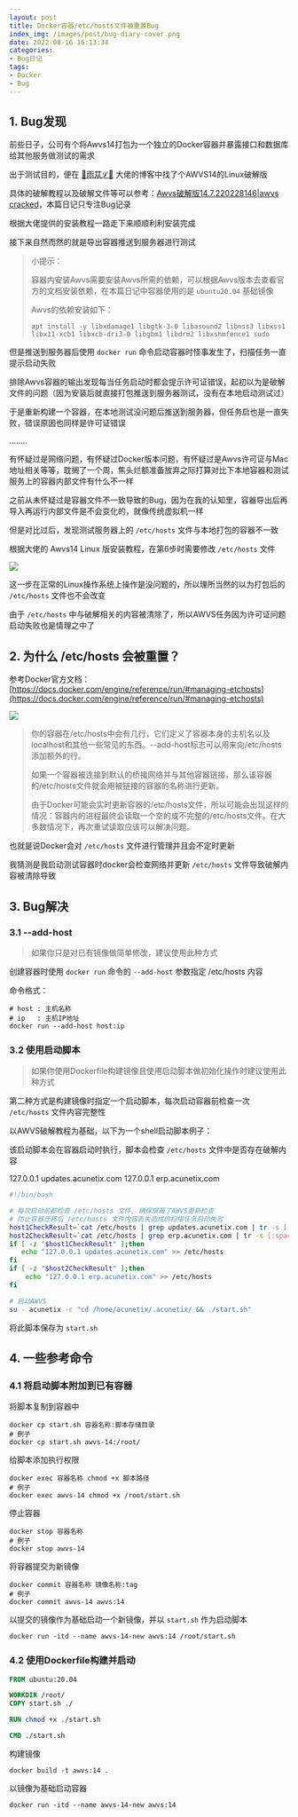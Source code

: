 ```yaml
---
layout: post
title: Docker容器/etc/hosts文件被重置Bug
index_img: /images/post/bug-diary-cover.png
date: 2022-08-16 16:13:34
categories:
- Bug日记
tags:
- Docker
- Bug
---
```


## 1. Bug发现

前些日子，公司有个将Awvs14打包为一个独立的Docker容器并暴露接口和数据库给其他服务做测试的需求

出于测试目的，便在 [🔰雨苁ℒ🔰](https://www.ddosi.org/) 大佬的博客中找了个AWVS14的Linux破解版

具体的破解教程以及破解文件等可以参考：[Awvs破解版14.7.220228146|awvs cracked](https://www.ddosi.org/awvs-14-7/)，本篇日记只专注Bug记录

根据大佬提供的安装教程一路走下来顺顺利利安装完成

接下来自然而然的就是导出容器推送到服务器进行测试

> 小提示：
>
> 容器内安装Awvs需要安装Awvs所需的依赖，可以根据Awvs版本去查看官方的文档安装依赖，在本篇日记中容器使用的是 `ubuntu20.04` 基础镜像
> 
> Awvs的依赖安装如下：
>
> ```shell
> apt install -y libxdamage1 libgtk-3-0 libasound2 libnss3 libxss1 libx11-xcb1 libxcb-dri3-0 libgbm1 libdrm2 libxshmfence1 sudo
> ```

但是推送到服务器后使用 `docker run` 命令启动容器时怪事发生了，扫描任务一直提示启动失败

排除Awvs容器的输出发现每当任务启动时都会提示许可证错误，起初以为是破解文件的问题（因为安装后就直接打包推送到服务器测试，没有在本地启动测试过）

于是重新构建一个容器，在本地测试没问题后推送到服务器，但任务启也是一直失败，错误原因也同样是许可证错误

........

有怀疑过是网络问题，有怀疑过Docker版本问题，有怀疑过是Awvs许可证与Mac地址相关等等，耽搁了一个周，焦头烂额准备放弃之际打算对比下本地容器和测试服务上的容器内部文件有什么不一样

之前从未怀疑过是容器文件不一致导致的Bug，因为在我的认知里，容器导出后再导入再运行内部文件是不会变化的，就像传统虚拟机一样

但是对比过后，发现测试服务器上的 `/etc/hosts` 文件与本地打包的容器不一致

根据大佬的 Awvs14 Linux 版安装教程，在第6步时需要修改 `/etc/hosts` 文件

![](images/post/docker-container-etc-hosts-file-reset-bug/01.png)

这一步在正常的Linux操作系统上操作是没问题的，所以理所当然的以为打包后的 `/etc/hosts` 文件也不会改变

由于 `/etc/hosts` 中与破解相关的内容被清除了，所以AWVS任务因为许可证问题启动失败也是情理之中了


## 2. 为什么 /etc/hosts 会被重置？

参考Docker官方文档：[https://docs.docker.com/engine/reference/run/#managing-etchosts](https://docs.docker.com/engine/reference/run/#managing-etchosts)

![](images/post/docker-container-etc-hosts-file-reset-bug/02.png)

> 你的容器在/etc/hosts中会有几行，它们定义了容器本身的主机名以及localhost和其他一些常见的东西。--add-host标志可以用来向/etc/hosts添加额外的行。
>
> 如果一个容器被连接到默认的桥接网络并与其他容器链接，那么该容器的/etc/hosts文件就会用被链接的容器的名称进行更新。
>
> 由于Docker可能会实时更新容器的/etc/hosts文件，所以可能会出现这样的情况：容器内的进程最终会读取一个空的或不完整的/etc/hosts文件。在大多数情况下，再次重试读取应该可以解决问题。

也就是说Docker会对 `/etc/hosts` 文件进行管理并且会不定时更新

我猜测是我启动测试容器时docker会检查网络并更新 `/etc/hosts` 文件导致破解内容被清除导致


## 3. Bug解决

### 3.1 --add-host

> 如果你只是对已有镜像做简单修改，建议使用此种方式

创建容器时使用 `docker run` 命令的 `--add-host` 参数指定 /etc/hosts 内容

命令格式：

```shell
# host : 主机名称
# ip   : 主机IP地址
docker run --add-host host:ip
```


### 3.2 使用启动脚本

> 如果你使用Dockerfile构建镜像且使用启动脚本做初始化操作时建议使用此种方式

第二种方式是构建镜像时指定一个启动脚本，每次启动容器前检查一次 `/etc/hosts` 文件内容完整性

以AWVS破解教程为基础，以下为一个shell启动脚本例子：

该启动脚本会在容器启动时执行，脚本会检查 `/etc/hosts` 文件中是否存在破解内容

127.0.0.1 updates.acunetix.com
127.0.0.1 erp.acunetix.com

```bash
#!/bin/bash

# 每次启动前都检查 /etc/hosts 文件, 确保屏蔽了AWVS更新检查
# 防止容器迁移后 /etc/hosts 文件内容丢失造成的扫描任务启动失败
host1CheckResult=`cat /etc/hosts | grep updates.acunetix.com | tr -s [:space:]`
host2CheckResult=`cat /etc/hosts | grep erp.acunetix.com | tr -s [:space:]`
if [ -z "$host1CheckResult" ];then
   echo "127.0.0.1 updates.acunetix.com" >> /etc/hosts
fi
if [ -z "$host2CheckResult" ];then
    echo "127.0.0.1 erp.acunetix.com" >> /etc/hosts
fi

# 启动AWVS
su - acunetix -c "cd /home/acunetix/.acunetix/ && ./start.sh"
```

将此脚本保存为 `start.sh`


## 4. 一些参考命令 

### 4.1 将启动脚本附加到已有容器 

将脚本复制到容器中 

```shell
docker cp start.sh 容器名称:脚本存储目录
# 例子
docker cp start.sh awvs-14:/root/
```

给脚本添加执行权限 

```shell
docker exec 容器名称 chmod +x 脚本路径
# 例子
docker exec awvs-14 chmod +x /root/start.sh
```

停止容器

```shell
docker stop 容器名称
# 例子
docker stop awvs-14
```

将容器提交为新镜像

```shell
docker commit 容器名称 镜像名称:tag
# 例子
docker commit awvs-14 awvs:14
```

以提交的镜像作为基础启动一个新镜像，并以 `start.sh` 作为启动脚本

```shell
docker run -itd --name awvs-14-new awvs:14 /root/start.sh
```

### 4.2 使用Dockerfile构建并启动

```dockerfile
FROM ubuntu:20.04

WORKDIR /root/
COPY start.sh ./

RUN chmod +x ./start.sh

CMD ./start.sh
```

构建镜像

```shell
docker build -t awvs:14 .
```

以镜像为基础启动容器

```shell
docker run -itd --name awvs-14-new awvs:14 
```